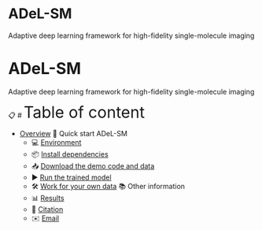 # ADeL-SM
Adaptive deep learning framework for high-fidelity single-molecule imaging





# <font size="6">ADeL-SM</font>
Adaptive deep learning framework for high-fidelity single-molecule imaging

📋 # <font size="6">Table of content</font>
- [Overview](#overview)
🚀 Quick start ADeL-SM
  - 💻 [Environment](#environment)
  - 📦 [Install dependencies](#install-dependencies)
  - 📥 [Download the demo code and data](#download-the-demo-code-and-data)
  - ▶️ [Run the trained model](#run-the-trained-model)
  - 🛠️ [Work for your own data](#work-for-your-own-data)
📚 Other information
  - 📊 [Results](#results)
  - 📄 [Citation](#citation)
  - ✉️ [Email](#email)
